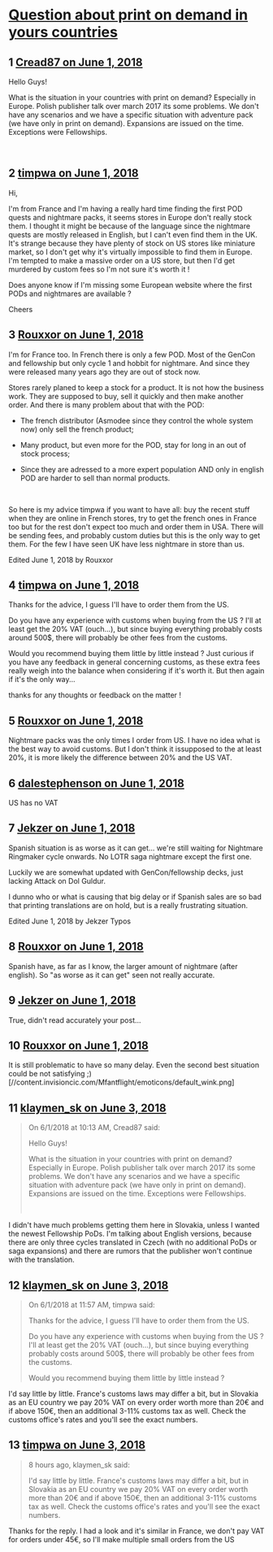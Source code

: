 # [Question about print on demand in yours countries](https://community.fantasyflightgames.com/topic/276994-question-about-print-on-demand-in-yours-countries/)

## 1 [Cread87 on June 1, 2018](https://community.fantasyflightgames.com/topic/276994-question-about-print-on-demand-in-yours-countries/?do=findComment&comment=3356701)

Hello Guys!

What is the situation in your countries with print on demand? Especially in Europe. Polish publisher talk over march 2017 its some problems. We don't have any scenarios and we have a specific situation with adventure pack (we have only in print on demand). Expansions are issued on the time. Exceptions were Fellowships.

 

## 2 [timpwa on June 1, 2018](https://community.fantasyflightgames.com/topic/276994-question-about-print-on-demand-in-yours-countries/?do=findComment&comment=3356724)

Hi,

I'm from France and I'm having a really hard time finding the first POD quests and nightmare packs, it seems stores in Europe don't really stock them. I thought it might be because of the language since the nightmare quests are mostly released in English, but I can't even find them in the UK. It's strange because they have plenty of stock on US stores like miniature market, so I don't get why it's virtually impossible to find them in Europe. I'm tempted to make a massive order on a US store, but then I'd get murdered by custom fees so I'm not sure it's worth it !

Does anyone know if I'm missing some European website where the first PODs and nightmares are available ?

Cheers

## 3 [Rouxxor on June 1, 2018](https://community.fantasyflightgames.com/topic/276994-question-about-print-on-demand-in-yours-countries/?do=findComment&comment=3356737)

I'm for France too. In French there is only a few POD. Most of the GenCon and fellowship but only cycle 1 and hobbit for nightmare. And since they were released many years ago they are out of stock now.

Stores rarely planed to keep a stock for a product. It is not how the business work. They are supposed to buy, sell it quickly and then make another order. And there is many problem about that with the POD:

- The french distributor (Asmodee since they control the whole system now) only sell the french product;

- Many product, but even more for the POD, stay for long in an out of stock process;

- Since they are adressed to a more expert population AND only in english POD are harder to sell than normal products.

 

So here is my advice timpwa if you want to have all: buy the recent stuff when they are online in French stores, try to get the french ones in France too but for the rest don't expect too much and order them in USA. There will be sending fees, and probably custom duties but this is the only way to get them. For the few I have seen UK have less nightmare in store than us.

Edited June 1, 2018 by Rouxxor

## 4 [timpwa on June 1, 2018](https://community.fantasyflightgames.com/topic/276994-question-about-print-on-demand-in-yours-countries/?do=findComment&comment=3356761)

Thanks for the advice, I guess I'll have to order them from the US.

Do you have any experience with customs when buying from the US ? I'll at least get the 20% VAT (ouch...), but since buying everything probably costs around 500$, there will probably be other fees from the customs.

Would you recommend buying them little by little instead ? Just curious if you have any feedback in general concerning customs, as these extra fees really weigh into the balance when considering if it's worth it. But then again if it's the only way...

thanks for any thoughts or feedback on the matter !

## 5 [Rouxxor on June 1, 2018](https://community.fantasyflightgames.com/topic/276994-question-about-print-on-demand-in-yours-countries/?do=findComment&comment=3356806)

Nightmare packs was the only times I order from US. I have no idea what is the best way to avoid customs. But I don't think it issupposed to the at least 20%, it is more likely the difference between 20% and the US VAT.

## 6 [dalestephenson on June 1, 2018](https://community.fantasyflightgames.com/topic/276994-question-about-print-on-demand-in-yours-countries/?do=findComment&comment=3356893)

US has no VAT

## 7 [Jekzer on June 1, 2018](https://community.fantasyflightgames.com/topic/276994-question-about-print-on-demand-in-yours-countries/?do=findComment&comment=3357015)

Spanish situation is as worse as it can get... we're still waiting for Nightmare Ringmaker cycle onwards. No LOTR saga nightmare except the first one.

Luckily we are somewhat updated with GenCon/fellowship decks, just lacking Attack on Dol Guldur.

I dunno who or what is causing that big delay or if Spanish sales are so bad that printing translations are on hold, but is a really frustrating situation.

Edited June 1, 2018 by Jekzer
Typos

## 8 [Rouxxor on June 1, 2018](https://community.fantasyflightgames.com/topic/276994-question-about-print-on-demand-in-yours-countries/?do=findComment&comment=3357311)

Spanish have, as far as I know, the larger amount of nightmare (after english). So "as worse as it can get" seen not really accurate.

## 9 [Jekzer on June 1, 2018](https://community.fantasyflightgames.com/topic/276994-question-about-print-on-demand-in-yours-countries/?do=findComment&comment=3357357)

True, didn't read accurately your post...

## 10 [Rouxxor on June 1, 2018](https://community.fantasyflightgames.com/topic/276994-question-about-print-on-demand-in-yours-countries/?do=findComment&comment=3357488)

It is still problematic to have so many delay. Even the second best situation could be not satisfying ;) [//content.invisioncic.com/Mfantflight/emoticons/default_wink.png]

## 11 [klaymen_sk on June 3, 2018](https://community.fantasyflightgames.com/topic/276994-question-about-print-on-demand-in-yours-countries/?do=findComment&comment=3358887)

> On 6/1/2018 at 10:13 AM, Cread87 said:
> 
> Hello Guys!
> 
> What is the situation in your countries with print on demand? Especially in Europe. Polish publisher talk over march 2017 its some problems. We don't have any scenarios and we have a specific situation with adventure pack (we have only in print on demand). Expansions are issued on the time. Exceptions were Fellowships.
> 
>  

I didn't have much problems getting them here in Slovakia, unless I wanted the newest Fellowship PoDs. I'm talking about English versions, because there are only three cycles translated in Czech (with no additional PoDs or saga expansions) and there are rumors that the publisher won't continue with the translation.

## 12 [klaymen_sk on June 3, 2018](https://community.fantasyflightgames.com/topic/276994-question-about-print-on-demand-in-yours-countries/?do=findComment&comment=3358890)

> On 6/1/2018 at 11:57 AM, timpwa said:
> 
> Thanks for the advice, I guess I'll have to order them from the US.
> 
> Do you have any experience with customs when buying from the US ? I'll at least get the 20% VAT (ouch...), but since buying everything probably costs around 500$, there will probably be other fees from the customs.
> 
> Would you recommend buying them little by little instead ?

I'd say little by little. France's customs laws may differ a bit, but in Slovakia as an EU country we pay 20% VAT on every order worth more than 20€ and if above 150€, then an additional 3-11% customs tax as well. Check the customs office's rates and you'll see the exact numbers.

## 13 [timpwa on June 3, 2018](https://community.fantasyflightgames.com/topic/276994-question-about-print-on-demand-in-yours-countries/?do=findComment&comment=3359178)

> 8 hours ago, klaymen_sk said:
> 
> I'd say little by little. France's customs laws may differ a bit, but in Slovakia as an EU country we pay 20% VAT on every order worth more than 20€ and if above 150€, then an additional 3-11% customs tax as well. Check the customs office's rates and you'll see the exact numbers.

Thanks for the reply. I had a look and it's similar in France, we don't pay VAT for orders under 45€, so I'll make multiple small orders from the US

 

